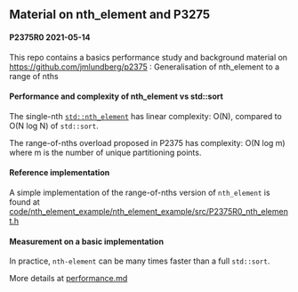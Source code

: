<div id="Nth_element_p3275">

## Material on nth_element and P3275
</div>

#### P2375R0 2021-05-14

This repo contains a basics performance study and background material on
https://github.com/jmlundberg/p2375 :
 Generalisation of nth_element to a range of nths


#### Performance and complexity of nth_element vs std::sort

The single-nth
[`std::nth_element`](https://en.cppreference.com/w/cpp/algorithm/nth_element) has linear complexity: O(N), compared to O(N log N) of `std::sort`.

The range-of-nths overload proposed in P2375 has complexity: O(N log m) where m is the number of unique partitioning points.


#### Reference implementation

A simple implementation of the range-of-nths version of `nth_element` is found at
[code/nth_element_example/nth_element_example/src/P2375R0_nth_element.h](code/nth_element_example/nth_element_example/src/P2375R0_nth_element.h)

#### Measurement on a basic implementation

In practice, `nth-element` can be many times faster than a full `std::sort`.

More details at [performance.md](PERFORMANCE.md)
